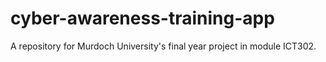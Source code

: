 # cyber-awareness-training-app
A repository for Murdoch University's final year project in module ICT302.

